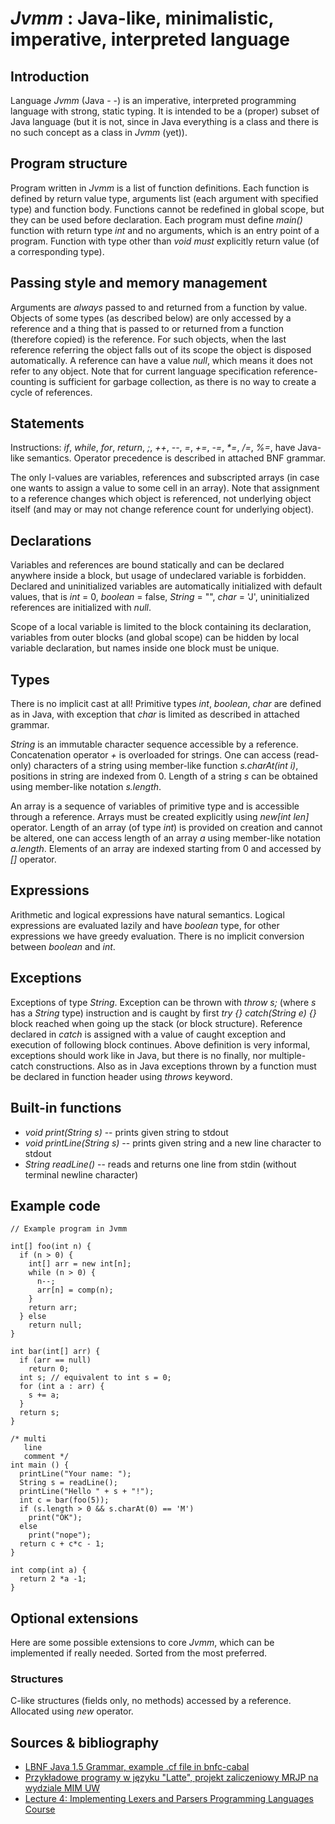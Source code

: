 *Jvmm* : Java-like, minimalistic, imperative, interpreted language
==================================================================

Introduction
------------
Language *Jvmm* (Java - -) is an imperative, interpreted programming language
with strong, static typing. It is intended to be a (proper) subset of Java
language (but it is not, since in Java everything is a class and there is no
such concept as a class in *Jvmm* (yet)).

Program structure
-----------------
Program written in *Jvmm* is a list of function definitions. Each function is
defined by return value type, arguments list (each argument with specified
type) and function body. Functions cannot be redefined in global scope, but
they can be used before declaration. Each program must define _main()_ function
with return type _int_ and no arguments, which is an entry point of a program.
Function with type other than _void_ *must* explicitly return value (of a
corresponding type).

Passing style and memory management
-----------------------------------
Arguments are *always* passed to and returned from a function by value.
Objects of some types (as described below) are only accessed by a reference
and a thing that is passed to or returned from a function (therefore copied) is
the reference. For such objects, when the last reference referring the object
falls out of its scope the object is disposed automatically.
A reference can have a value _null_, which means it does not refer to any object.
Note that for current language specification reference-counting is sufficient
for garbage collection, as there is no way to create a cycle of references.

Statements
----------
Instructions: _if_, _while_, _for_, _return_, _;_, _++_, _--_, _=_, _+=_, _-=_,
_*=_, _/=_, _%=_, have Java-like semantics. Operator precedence is described in
attached BNF grammar.

The only l-values are variables, references and subscripted arrays (in case one
wants to assign a value to some cell in an array). Note that assignment to a
reference changes which object is referenced, not underlying object itself (and
may or may not change reference count for underlying object).

Declarations
------------
Variables and references are bound statically and can be declared anywhere
inside a block, but usage of undeclared variable is forbidden. Declared and
uninitialized variables are automatically initialized with default values, that
is _int_ = 0, _boolean_ = false, _String_ = "", _char_ = 'J', uninitialized
references are initialized with _null_.

Scope of a local variable is limited to the block containing its declaration,
variables from outer blocks (and global scope) can be hidden by local variable
declaration, but names inside one block must be unique.

Types
-----
There is no implicit cast at all! Primitive types _int_, _boolean_, _char_ are
defined as in Java, with exception that _char_ is limited as described in
attached grammar.

_String_ is an immutable character sequence accessible by a reference.
Concatenation operator _+_ is overloaded for strings. One can access
(read-only) characters of a string using member-like function _s.charAt(int
i)_, positions in string are indexed from 0. Length of a string _s_ can be
obtained using member-like notation _s.length_.

An array is a sequence of variables of primitive type and is accessible through
a reference. Arrays must be created explicitly using _new[int len]_ operator.
Length of an array (of type _int_) is provided on creation and cannot be
altered, one can access length of an array _a_ using member-like notation
_a.length_. Elements of an array are indexed starting from 0 and accessed by
_[]_ operator.

Expressions
-----------
Arithmetic and logical expressions have natural semantics. Logical expressions
are evaluated lazily and have _boolean_ type, for other expressions we have
greedy evaluation. There is no implicit conversion between _boolean_ and _int_.

Exceptions
----------
Exceptions of type _String_. Exception can be thrown with _throw s;_ (where _s_
has a _String_ type) instruction and is caught by first _try {} catch(String e)
{}_ block reached when going up the stack (or block structure). Reference
declared in _catch_ is assigned with a value of caught exception and execution
of following block continues. Above definition is very informal, exceptions
should work like in Java, but there is no finally, nor multiple-catch
constructions. Also as in Java exceptions thrown by a function must be declared
in function header using _throws_ keyword.

Built-in functions
------------------
- _void print(String s)_ -- prints given string to stdout
- _void printLine(String s)_ -- prints given string and a new line character to stdout
- _String readLine()_ -- reads and returns one line from stdin (without terminal newline character)

Example code
------------

```{.java}
// Example program in Jvmm

int[] foo(int n) {
  if (n > 0) {
    int[] arr = new int[n];
    while (n > 0) {
      n--;
      arr[n] = comp(n);
    }
    return arr;
  } else
    return null;
}

int bar(int[] arr) {
  if (arr == null)
    return 0;
  int s; // equivalent to int s = 0;
  for (int a : arr) {
    s += a;
  }
  return s;
}

/* multi
   line
   comment */
int main () {
  printLine("Your name: ");
  String s = readLine();
  printLine("Hello " + s + "!");
  int c = bar(foo(5));
  if (s.length > 0 && s.charAt(0) == 'M')
    print("OK");
  else
    print("nope");
  return c + c*c - 1;
}

int comp(int a) {
  return 2 *a -1;
}
```

Optional extensions
-------------------
Here are some possible extensions to core *Jvmm*, which can be implemented if
really needed. Sorted from the most preferred.

### Structures
C-like structures (fields only, no methods) accessed by a reference. Allocated
using _new_ operator.

Sources & bibliography
----------------------
- [LBNF Java 1.5 Grammar, example .cf file in
  bnfc-cabal](https://bnfc-cabal.googlecode.com/svn-history/r2/trunk/Examples/java.cf)
- [Przykładowe programy w języku "Latte", projekt zaliczeniowy MRJP na wydziale
  MIM UW](http://www.mimuw.edu.pl/~ben/Zajecia/Mrj2012/Latte/)
- [Lecture 4: Implementing Lexers and Parsers Programming Languages
  Course](http://www.cse.chalmers.se/edu/year/2011/course/TIN321/lectures/proglang-04.html)

